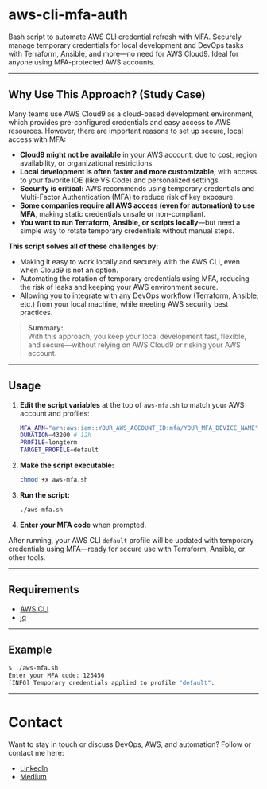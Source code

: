 # aws-cli-mfa-auth

Bash script to automate AWS CLI credential refresh with MFA. Securely manage temporary credentials for local development and DevOps tasks with Terraform, Ansible, and more—no need for AWS Cloud9. Ideal for anyone using MFA-protected AWS accounts.

---

## Why Use This Approach? (Study Case)

Many teams use AWS Cloud9 as a cloud-based development environment, which provides pre-configured credentials and easy access to AWS resources. However, there are important reasons to set up secure, local access with MFA:

- **Cloud9 might not be available** in your AWS account, due to cost, region availability, or organizational restrictions.
- **Local development is often faster and more customizable**, with access to your favorite IDE (like VS Code) and personalized settings.
- **Security is critical:** AWS recommends using temporary credentials and Multi-Factor Authentication (MFA) to reduce risk of key exposure.
- **Some companies require all AWS access (even for automation) to use MFA**, making static credentials unsafe or non-compliant.
- **You want to run Terraform, Ansible, or scripts locally**—but need a simple way to rotate temporary credentials without manual steps.

**This script solves all of these challenges by:**

- Making it easy to work locally and securely with the AWS CLI, even when Cloud9 is not an option.
- Automating the rotation of temporary credentials using MFA, reducing the risk of leaks and keeping your AWS environment secure.
- Allowing you to integrate with any DevOps workflow (Terraform, Ansible, etc.) from your local machine, while meeting AWS security best practices.

> **Summary:**  
> With this approach, you keep your local development fast, flexible, and secure—without relying on AWS Cloud9 or risking your AWS account.

---

## Usage

1. **Edit the script variables** at the top of `aws-mfa.sh` to match your AWS account and profiles:
    ```bash
    MFA_ARN="arn:aws:iam::YOUR_AWS_ACCOUNT_ID:mfa/YOUR_MFA_DEVICE_NAME"
    DURATION=43200 # 12h
    PROFILE=longterm
    TARGET_PROFILE=default
    ```

2. **Make the script executable:**
    ```bash
    chmod +x aws-mfa.sh
    ```

3. **Run the script:**
    ```bash
    ./aws-mfa.sh
    ```

4. **Enter your MFA code** when prompted.

After running, your AWS CLI `default` profile will be updated with temporary credentials using MFA—ready for secure use with Terraform, Ansible, or other tools.

---

## Requirements

- [AWS CLI](https://docs.aws.amazon.com/cli/latest/userguide/getting-started-install.html)
- [jq](https://stedolan.github.io/jq/)

---

## Example

```bash
$ ./aws-mfa.sh
Enter your MFA code: 123456
[INFO] Temporary credentials applied to profile "default".
```

---

# Contact

Want to stay in touch or discuss DevOps, AWS, and automation?
Follow or contact me here:

- [LinkedIn](https://www.linkedin.com/in/hugodevops)
- [Medium](https://medium.com/@hugodevops)